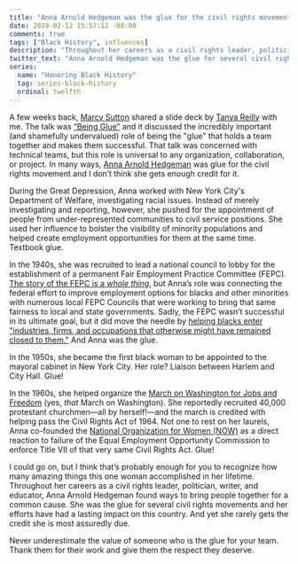 ```yaml
---
title: "Anna Arnold Hedgeman was the glue for the civil rights movement"
date: 2019-02-12 15:57:12 -08:00
comments: true
tags: ["Black History", influences]
description: "Throughout her careers as a civil rights leader, politician, writer, and educator, Anna Arnold Hedgeman found ways to bring people together for a common cause."
twitter_text: "Anna Arnold Hedgeman was the glue for several civil rights movements and her efforts have had a lasting impact on this country"
series:
  name: "Honoring Black History"
  tag: series-black-history
  ordinal: twelfth
---
```


A few weeks back, [Marcy Sutton](https://twitter.com/marcysutton) shared a slide deck by [Tanya Reilly](https://twitter.com/whereistanya) with me. The talk was [“Being Glue”](https://www.slideshare.net/TanyaReilly/being-glue) and it discussed the incredibly important (and shamefully undervalued) role of being the "glue" that holds a team together and makes them successful. That talk was concerned with technical teams, but this role is universal to any organization, collaboration, or project. In many ways, [Anna Arnold Hedgeman](https://www.thoughtco.com/anna-arnold-hedgeman-biography-3530370) was glue for the civil rights movement and I don’t think she gets enough credit for it.

<!-- more -->

During the Great Depression, Anna worked with New York City's Department of Welfare, investigating racial issues. Instead of merely investigating and reporting, however, she pushed for the appointment of people from under-represented communities to civil service positions. She used her influence to bolster the visibility of minority populations and helped create employment opportunities for them at the same time. Textbook glue.

In the 1940s, she was recruited to lead a national council to lobby for the establishment of a permanent Fair Employment Practice Committee (FEPC). [The story of the FEPC is a *whole thing*](https://wikipedia.org/wiki/Fair_Employment_Practice_Committee), but Anna’s role was connecting the federal effort to improve employment options for blacks and other minorities with numerous local FEPC Councils that were working to bring that same fairness to local and state governments. Sadly, the FEPC wasn’t successful in its ultimate goal, but it did move the needle by [helping blacks enter "industries, firms, and occupations that otherwise might have remained closed to them."](https://www.jstor.org/stable/2677909?seq=1#page_scan_tab_contents) And Anna was the glue.

In the 1950s, she became the first black woman to be appointed to the mayoral cabinet in New York City. Her role? Liaison between Harlem and City Hall. Glue!

In the 1960s, she helped organize the [March on Washington for Jobs and Freedom](https://en.wikipedia.org/wiki/March_on_Washington_for_Jobs_and_Freedom) (yes, *that* March on Washington). She reportedly recruited 40,000 protestant churchmen—all by herself!—and the march is credited with helping pass the Civil Rights Act of 1964. Not one to rest on her laurels, Anna co-founded the [National Organization for Women (NOW)](https://en.wikipedia.org/wiki/National_Organization_for_Women) as a direct reaction to failure of the Equal Employment Opportunity Commission to enforce Title VII of that very same Civil Rights Act. Glue!

I could go on, but I think that’s probably enough for you to recognize how many amazing things this one woman accomplished in her lifetime. Throughout her careers as a civil rights leader, politician, writer, and educator, Anna Arnold Hedgeman found ways to bring people together for a common cause. She was the glue for several civil rights movements and her efforts have had a lasting impact on this country. And yet she rarely gets the credit she is most assuredly due.

Never underestimate the value of someone who is the glue for your team. Thank them for their work and give them the respect they deserve.